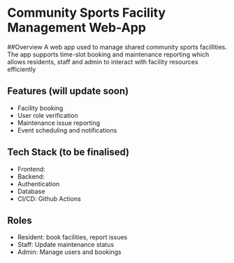 # Community Sports Facility Management Web-App

##Overview
A web app used to manage shared community sports facillities. The app supports time-slot booking and maintenance reporting which allows residents, staff and admin to interact with facility resources efficiently

## Features (will update soon)
- Facility booking
- User role verification
- Maintenance issue reporting
- Event scheduling and notifications

## Tech Stack (to be finalised)
- Frontend:
- Backend:
- Authentication
- Database
- CI/CD: Github Actions

## Roles
- Resident: book facilities, report issues
- Staff: Update maintenance status
- Admin: Manage users and bookings
